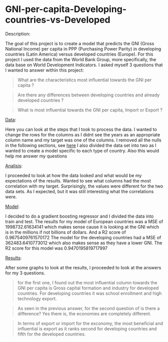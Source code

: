 # GNI-per-capita-Developing-countries-vs-Developed

Description:

The goal of this project is to create a model that predicts the GNI (Gross National Income) per capita in PPP (Purchasing Power Parity) in developing countries (Latin America) versus developed countries (Europe). 
For this project I used the data from the World Bank Group, more specifically, the data base on World Development Indicators.
I asked myself 3 questions that I wanted to answer within this project: 
> What are the characteristics most influential towards the GNI per capita ?

> Are there any differences between developing countries and already developed countries ?

> What is most influential towards the GNI per capita, Import or Export ?

[Data](https://github.com/G-dhlg/GDP-per-capita-Developing-countries-vs-Developed/blob/main/project.ipynb#assess): 

Here you can look at the steps that I took to process the data. I wanted to change the rows for the columns as I didnt see the years as an appropriate column name and my target was one of the columns.
I removed all the nulls in the following sections, see [here](https://github.com/G-dhlg/GDP-per-capita-Developing-countries-vs-Developed/blob/main/project.ipynb#clean)
I also divided the data set into two as I wanted to create a model specific to each type of country. Also this would help me answer my questions

[Analisis](https://github.com/G-dhlg/GDP-per-capita-Developing-countries-vs-Developed/blob/main/project.ipynb#analyze):

I proceeded to look at how the data looked and what would be my expectations of the results. Wanted to see what columns had the most correlation with my target. 
Surprisingly, the values were different for the two data sets. As I expected, but it was still interesting what the correlations were. 

[Model](https://github.com/G-dhlg/GDP-per-capita-Developing-countries-vs-Developed/blob/main/project.ipynb#model):

I decided to do a gradient boosting regressor and I divided the data into train and test. 
The results for my model of European countries was a MSE of 1998732.61634141 which makes sense cause it is looking at the GNI which is in the millions if not billions of dollars. And a R2 score of 0.9675409761570172
The model for the developing countries had a MSE of 362483.6410773012 which also makes sense as they have a lower GNI. The R2 score for this model was 0.9470195819717997

[Results](https://github.com/G-dhlg/GDP-per-capita-Developing-countries-vs-Developed/blob/main/project.ipynb#importance-of-each-variable):

After some graphs to look at the results, I proceeded to look at the answers for my 3 questions. 
> for the first one, I found out the most influential column towards the GNI per capita is Gross capital formation and industry for developed countries. For developing countries it was school enrollment and high technology export.

> As seen in the previous answer, for the second question of is there a difference? Yes there is, the economies are completely different.

> In terms of export or import for the exconomy, the most beneficial and influential is export as it ranks second for developing countries and fifth for the developed countries. 
